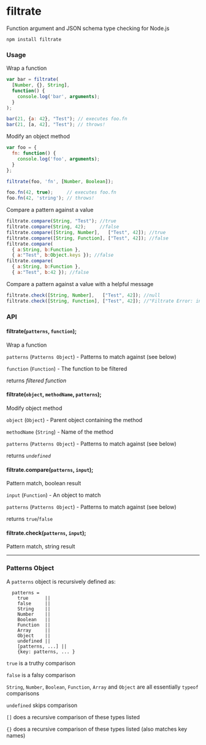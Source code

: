 filtrate
========

Function argument and JSON schema type checking for Node.js

```
npm install filtrate
```

### Usage

Wrap a function

``` js
var bar = filtrate(
  [Number, {}, String],
  function() {
    console.log('bar', arguments);
  }
);

bar(21, {a: 42}, "Test"); // executes foo.fn
bar(21, [a, 42], "Test"); // throws!
```

Modify an object method

``` js
var foo = {
  fn: function() { 
    console.log('foo', arguments);
  }
};

filtrate(foo, 'fn', [Number, Boolean]);

foo.fn(42, true);     // executes foo.fn
foo.fn(42, 'string'); // throws!
```

Compare a pattern against a value

``` js
filtrate.compare(String, "Test"); //true
filtrate.compare(String, 42);     //false
filtrate.compare([String, Number],   ["Test", 42]); //true
filtrate.compare([String, Function], ["Test", 42]); //false
filtrate.compare(
  { a:String, b:Function },
  { a:"Test", b:Object.keys }); //false
filtrate.compare(
  { a:String, b:Function },
  { a:"Test", b:42 }); //false
```

Compare a pattern against a value with a helpful message

``` js
filtrate.check([String, Number],   ["Test", 42]); //null
filtrate.check([String, Function], ["Test", 42]); //"Filtrate Error: input[1] is not a function (got: 42)"
```

### API

#### filtrate(`patterns`, `function`);

  Wrap a function

  `patterns` (`Patterns Object`) - Patterns to match against (see below)

  `function` (`Function`) - The function to be filtered

  returns *filtered function*

#### filtrate(`object`, `methodName`, `patterns`);

  Modify object method

  `object` (`Object`) - Parent object containing the method

  `methodName` (`String`) - Name of the method

  `patterns` (`Patterns Object`) - Patterns to match against (see below)

  returns *`undefined`*

#### filtrate.compare(`patterns`, `input`);

  Pattern match, boolean result

  `input` (`Function`) - An object to match

  `patterns` (`Patterns Object`) - Patterns to match against (see below)

  returns `true`/`false`


#### filtrate.check(`patterns`, `input`);
  
  Pattern match, string result

---

### Patterns Object

A `patterns` object is recursively defined as:

```
  patterns =
    true      ||      
    false     ||    
    String    ||
    Number    ||
    Boolean   ||          
    Function  ||                
    Array     ||               
    Object    ||               
    undefined ||               
    [patterns, ...] ||             
    {key: patterns, ... }
```

`true` is a truthy comparison

`false` is a falsy comparison

`String`, `Number`, `Boolean`, `Function`, `Array` and `Object` are all essentially `typeof` comparisons

`undefined` skips comparison

`[]` does a recursive comparison of these types listed

`{}` does a recursive comparison of these types listed (also matches key names)














